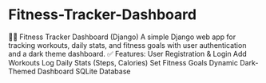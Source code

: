 # Fitness-Tracker-Dashboard
🏋️‍♂️ Fitness Tracker Dashboard (Django) A simple Django web app for tracking workouts, daily stats, and fitness goals with user authentication and a dark theme dashboard.  ✅ Features: User Registration &amp; Login  Add Workouts  Log Daily Stats (Steps, Calories)  Set Fitness Goals  Dynamic Dark-Themed Dashboard  SQLite Database
